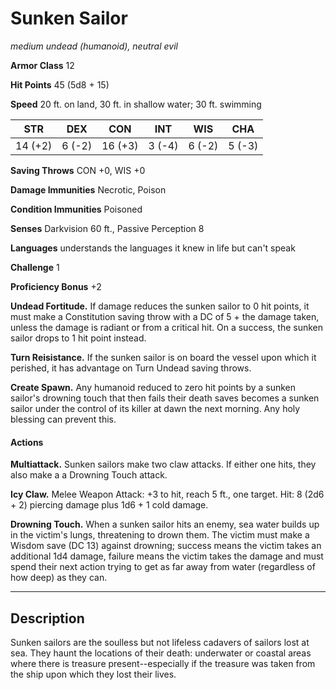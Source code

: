 # Sunken Sailor
*medium undead (humanoid), neutral evil*

**Armor Class** 12

**Hit Points** 45 (5d8 + 15)

**Speed** 20 ft. on land, 30 ft. in shallow water; 30 ft. swimming

**STR**|**DEX**|**CON**|**INT**|**WIS**|**CHA**
-------|-------|-------|-------|-------|-------
14 (+2)| 6 (-2)|16 (+3)| 3 (-4)| 6 (-2)| 5 (-3)

**Saving Throws** CON +0, WIS +0

**Damage Immunities** Necrotic, Poison

**Condition Immunities** Poisoned

**Senses** Darkvision 60 ft., Passive Perception 8

**Languages** understands the languages it knew in life but can't speak

**Challenge** 1

**Proficiency Bonus** +2

**Undead Fortitude.** If damage reduces the sunken sailor to 0 hit points, it must make a Constitution saving throw with a DC of 5 + the damage taken, unless the damage is radiant or from a critical hit. On a success, the sunken sailor drops to 1 hit point instead.

**Turn Reisistance.** If the sunken sailor is on board the vessel upon which it perished, it has advantage on Turn Undead saving throws.

**Create Spawn.** Any humanoid reduced to zero hit points by a sunken sailor's drowning touch that then fails their death saves becomes a sunken sailor under the control of its killer at dawn the next morning. Any holy blessing can prevent this.

#### Actions
**Multiattack.** Sunken sailors make two claw attacks. If either one hits, they also make a a Drowning Touch attack.

**Icy Claw.** Melee Weapon Attack: +3 to hit, reach 5 ft., one target. Hit: 8 (2d6 + 2) piercing damage plus 1d6 + 1 cold damage.

**Drowning Touch.** When a sunken sailor hits an enemy, sea water builds up in the victim's lungs, threatening to drown them. The victim must make a Wisdom save (DC 13) against drowning; success means the victim takes an additional 1d4 damage, failure means the victim takes the damage and must spend their next action trying to get as far away from water (regardless of how deep) as they can.

---

## Description
Sunken sailors are the soulless but not lifeless cadavers of sailors lost at sea. They haunt the locations of their death: underwater or coastal areas where there is treasure present--especially if the treasure was taken from the ship upon which they lost their lives.
